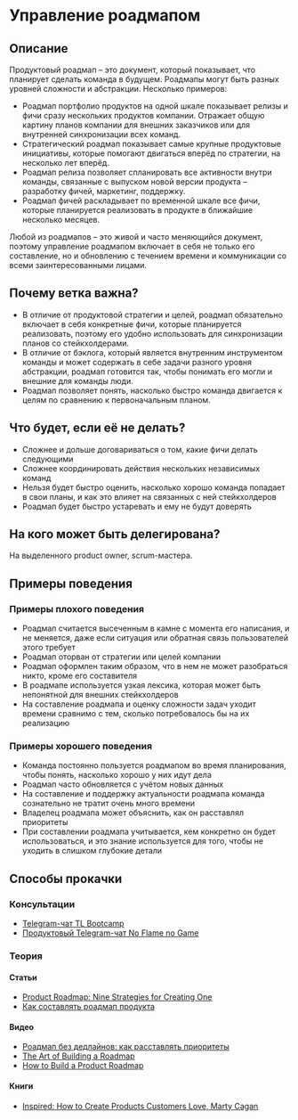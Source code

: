 # Управление роадмапом
## Описание
Продуктовый роадмап – это документ, который показывает, что планирует сделать команда в будущем. Роадмапы могут быть разных уровней сложности и абстракции. Несколько примеров:
- Роадмап портфолио продуктов на одной шкале показывает релизы и фичи сразу нескольких продуктов компании. Отражает общую картину планов компании для внешних заказчиков или для внутренней синхронизации всех команд.
- Стратегический роадмап показывает самые крупные продуктовые инициативы, которые помогают двигаться вперёд по стратегии, на несколько лет вперёд.
- Роадмап релиза позволяет спланировать все активности внутри команды, связанные с выпуском новой версии продукта – разработку фичей, маркетинг, поддержку.
- Роадмап фичей раскладывает по временной шкале все фичи, которые планируется реализовать в продукте в ближайшие несколько месяцев.

Любой из роадмапов – это живой и часто меняющийся документ, поэтому управление роадмапом включает в себя не только его составление, но и обновлению с течением времени и коммуникации со всеми заинтересованными лицами.

## Почему ветка важна?
- В отличие от продуктовой стратегии и целей, роадмап обязательно включает в себя конкретные фичи, которые планируется реализовать, поэтому его удобно использовать для синхронизации планов со стейкхолдерами.
- В отличие от бэклога, который является внутренним инструментом команды и может содержать в себе задачи разного уровня абстракции, роадмап готовится так, чтобы понимать его могли и внешние для команды люди.
- Роадмап позволяет понять, насколько быстро команда двигается к целям по сравнению к первоначальным планом.

## Что будет, если её не делать?
- Сложнее и дольше договариваться о том, какие фичи делать следующими
- Сложнее координировать действия нескольких независимых команд
- Нельзя будет быстро оценить, насколько хорошо команда попадает в свои планы, и как это влияет на связанных с ней стейкхолдеров
- Роадмап будет быстро устаревать и ему не будут доверять

## На кого может быть делегирована?
На выделенного product owner, scrum-мастера.

## Примеры поведения
### Примеры плохого поведения
- Роадмап считается высеченным в камне с момента его написания, и не меняется, даже если ситуация или обратная связь пользователей этого требует
- Роадмап оторван от стратегии или целей компании
- Роадмап оформлен таким образом, что в нем не может разобраться никто, кроме его составителя
- В роадмапе используется узкая лексика, которая может быть непонятной для внешних стейкхолдеров
- На составление роадмапа и оценку сложности задач уходит времени сравнимо с тем, сколько потребовалось бы на их реализацию

### Примеры хорошего поведения
- Команда постоянно пользуется роадмапом во время планирования, чтобы понять, насколько хорошо у них идут дела
- Роадмап часто обновляется с учётом новых данных
- На составление и поддержку актуальности роадмапа команда сознательно не тратит очень много времени
- Владелец роадмапа может объяснить, как он расставлял приоритеты
- При составлении роадмапа учитывается, кем конкретно он будет использоваться, и это знание используется для того, чтобы не уходить в слишком глубокие детали

## Способы прокачки
### Консультации
- [Telegram-чат TL Bootcamp](https://tlinks.run/tlbootcamp)
- [Продуктовый Telegram-чат No Flame no Game](https://t.me/joinchat/BrfI2UHjvA2HbQNSW4Irog)

### Теория
#### Статьи
- [Product Roadmap: Nine Strategies for Creating One](https://www.thisisproductmanagement.com/blog/product-roadmap/)
- [Как составлять роадмап продукта](https://medium.com/no-flame-no-game/%D0%BA%D0%B0%D0%BA-%D1%81%D0%BE%D1%81%D1%82%D0%B0%D0%B2%D0%BB%D1%8F%D1%82%D1%8C-%D1%80%D0%BE%D0%B0%D0%B4%D0%BC%D0%B0%D0%BF-%D0%BF%D1%80%D0%BE%D0%B4%D1%83%D0%BA%D1%82%D0%B0-3b51fd4a5fe8)

#### Видео
- [Роадмап без дедлайнов: как расставлять приоритеты](https://www.youtube.com/watch?v=Mp5xdAZYdPo)
- [The Art of Building a Roadmap](https://www.youtube.com/watch?v=rLXcdzBQslM)
- [How to Build a Product Roadmap](https://www.youtube.com/watch?v=x0d_GE_jWGE)

#### Книги
- [Inspired: How to Create Products Customers Love, Marty Cagan](https://www.goodreads.com/book/show/35249663-inspired)

